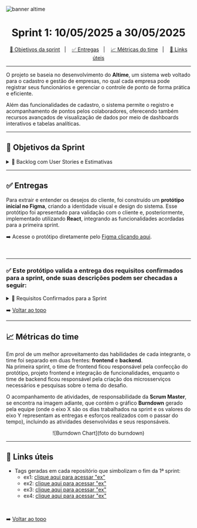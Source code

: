 ![banner altime](https://github.com/user-attachments/assets/67ebd3ee-6f1e-4ba8-83ea-7d849f34c1e8)

<div align="center">

</div>

<span id="topo">

<h1 align="center">Sprint 1: 10/05/2025 a 30/05/2025</h1>

<p align="center">
    <a href="#objetivos">🎯 Objetivos da sprint</a> &nbsp |&nbsp &nbsp
    <a href="#entregas">✅ Entregas</a> &nbsp |&nbsp &nbsp
    <a href="#metricas">📈 Métricas do time</a> &nbsp |&nbsp &nbsp
    <a href="#links">🔗 Links úteis</a>
</p>

---

O projeto se baseia no desenvolvimento do **Altime**, um sistema web voltado para o cadastro e gestão de empresas, no qual cada empresa pode registrar seus funcionários e gerenciar o controle de ponto de forma prática e eficiente.

Além das funcionalidades de cadastro, o sistema permite o registro e acompanhamento de pontos pelos colaboradores, oferecendo também recursos avançados de visualização de dados por meio de dashboards interativos e tabelas analíticas.

---

<span id="objetivos">

## 🎯 Objetivos da Sprint

<details>
<summary>🔽 Backlog com User Stories e Estimativas</summary>

<br>

| Rank | Requisito Funcional | User Story | Estimativa | Sprint | Critério de Aceitação |
|-------|---------------------|------------|------------|--------|----------------------|
| 1  | RF1                 | Eu, enquanto usuário do sistema quero cadastrar as empresas e funcionários no sistema para que seja possível realizar o controle do projeto | 10h | 1 | O sistema deve permitir o cadastro de empresas e funcionários com campos obrigatórios, garantindo a persistência das informações no banco de dados. |
| 2  | RNF4                | Eu, enquanto Administrador do sistema quero que tenha um banco de dados que será aonde irá ser armazenado todas as informações do sistema | 12h | 1 | Deve haver um banco de dados estruturado, seguro e otimizado para armazenar todas as informações essenciais do sistema. |
| 3  | RF3                 | Eu, enquanto usuário do sistema quero que seja possível extrair os relatórios de forma manual em formato pdf e csv para trabalhar com os dados de outra maneira | 8h | 1 | O sistema deve disponibilizar a extração de relatórios em PDF e CSV, permitindo a seleção de filtros antes da geração do arquivo. |
| 4  | RNF2, RNF3          | Eu, enquanto administrador do sistema quero que tenha um guia de instalação e uso para o usuário para que o sistema possa ser utilizado por diversos usuários distintos | 6h | 1 | Deve existir um manual de instalação e um guia de uso detalhado, contendo instruções passo a passo. |

</details>

---

<span id="entregas">

## ✅ Entregas

Para extrair e entender os desejos do cliente, foi construído um **protótipo inicial no Figma**, criando a identidade visual e design do sistema. Esse protótipo foi apresentado para validação com o cliente e, posteriormente, implementado utilizando **React**, integrando as funcionalidades acordadas para a primeira sprint.

➡️ Acesse o protótipo diretamente pelo [Figma clicando aqui](https://www.figma.com/board/fyhWp4Ji3oQa5PNxootLjf/DenariusData---Sistema-de-Registro-de-Pontos?node-id=0-1&p=f&t=zvkWaiQgHAmyolei-0).

<br>

---
### ✅ Este protótipo valida a entrega dos requisitos confirmados para a sprint, onde suas descrições podem ser checadas a seguir:

<details>
<summary>🔽 Requisitos Confirmados para a Sprint</summary>

| Código   | Requisito                                           | Descrição                                                                                                                                                                                                                                                                                                                                                                                                                                                                                                                |
|----------|----------------------------------------------------|----------------------------------------------------------------------------------------------------------------------------------------------------------------------------------------------------------------------------------------------------------------------------------------------------------------------------------------------------------------------------------------------------------------------------------------------------------------------------------------------------------------------------|
| **RF 01** | Desenvolver uma interface de cadastro de empresas e profissionais, incluindo foto | Criação de interface intuitiva para cadastro de empresas e profissionais, com envio de informações básicas e foto de perfil. Essencial para estruturar a base do sistema Altime, permitindo gestão individualizada dos colaboradores. Implementado na Sprint 1 como prioridade do MVP, com foco em usabilidade e funcionalidade. Interface será refinada nas próximas sprints com melhorias visuais e validações conforme feedback dos usuários.                                                                 |
| **RF 02** | Desenvolver filtragem por data, empresa e profissional | Permitir buscas específicas por data, empresa e profissional, facilitando navegação e gestão de registros em cenários com grande volume de dados. Ajuda gestores a identificar rapidamente registros de ponto e eventos com base em critérios selecionados.                                                                                                                                                                                                                                                   |
| **RF 03** | Permitir a extração de relatórios                   | Funcionalidade para gerar relatórios em formatos como PDF e Excel, contendo dados sobre registros de ponto, presença e análises por período. Útil para auditoria, controle interno e prestação de contas. Relatórios gerados com filtros aplicados, tornando a ferramenta versátil e adaptável às necessidades das empresas.                                                                                                                                                                                      |
| **RF 04** | Dashboard com gráficos e possibilidade de filtragem | Desenvolvimento de dashboards interativos com gráficos dinâmicos que mostram métricas como frequência de registros e média de horas trabalhadas. Dados podem ser filtrados por período, empresa ou colaborador para análise visual eficiente. Funcionalidade diferencial do Altime, oferecendo visão estratégica rápida para gestores.                                                                                                                                                                           |
| **RF 05** | API para consumo dos dados (Desejável)              | API RESTful para integrar outras aplicações ao sistema Altime, permitindo consumo de dados de empresas, profissionais e registros de ponto. Facilita integrações com RH, ERPs e apps móveis. Não prioritário na Sprint 1, mas planejado para fases futuras com foco em escalabilidade e interoperabilidade.                                                                                                                                                                                                     |
| **RNF 06** | Front-end com design minimalista                     | Interface limpa e moderna, seguindo design minimalista para experiência intuitiva e agradável. Prioriza simplicidade visual, usabilidade, com ícones claros, cores suaves e espaçamento adequado para navegação fluida, destacando funcionalidades principais sem excesso visual.                                                                                                                                                                                                                                |
| **RNF 07** | Guia de instalação                                   | Guia detalhado para implantação do sistema em diferentes ambientes, incluindo dependências, configurações de banco, ambiente de execução e instruções para desenvolvedores e administradores. Objetiva reduzir curva de aprendizado e garantir instalação rápida e eficaz.                                                                                                                                                                                                                                   |
| **RNF 08** | Documentação da API                                  | Documentação clara e completa da API RESTful, com descrição de endpoints, métodos HTTP, estruturas de requisição e resposta, e exemplos. Facilita integração com outras plataformas e desenvolvedores externos, seguindo padrões como OpenAPI (Swagger).                                                                                                                                                                                                                                                       |
| **RNF 09** | Modelagem de Banco de Dados                          | Modelagem planejada para garantir integridade, consistência e escalabilidade dos dados. Estrutura relacional com entidades principais (empresas, profissionais, registros de ponto, usuários), usando chaves primárias e estrangeiras. Elaborada com boas práticas de normalização e performance, permitindo expansões e integrações seguras.                                                                                                                                                                |

</details>


➡️ [Voltar ao topo](#topo)

---

<span id="metricas">

## 📈 Métricas do time

Em prol de um melhor aproveitamento das habilidades de cada integrante, o time foi separado em duas frentes: **frontend** e **backend**.  
Na primeira sprint, o time de frontend ficou responsável pela confecção do protótipo, projeto frontend e integração de funcionalidades, enquanto o time de backend ficou responsável pela criação dos microsserviços necessários e pesquisas sobre o tema do desafio.

O acompanhamento de atividades, de responsabilidade da **Scrum Master**, se encontra na imagem adiante, que contém o gráfico **Burndown** gerado pela equipe (onde o eixo X são os dias trabalhados na sprint e os valores do eixo Y representam as entregas e esforços realizados com o passar do tempo), incluindo as atividades desenvolvidas e seus responsáveis.

<div align="center">

![Burndown Chart](foto do burndown)

</div>

---

<span id="links">

## 🔗 Links úteis

- Tags geradas em cada repositório que simbolizam o fim da 1ª sprint:
  - ex1: [clique aqui para acessar "ex"](linkaqui)
  - ex2: [clique aqui para acessar "ex"](linkaqui)
  - ex3: [clique aqui para acessar "ex"](linkaqui)
  - ex4: [clique aqui para acessar "ex"](linkaqui)

<br>

➡️ [Voltar ao topo](#topo)
